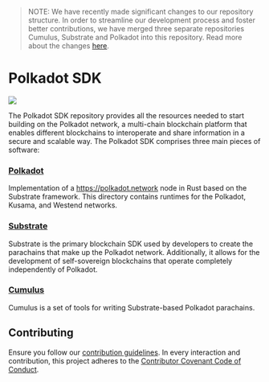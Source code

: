 > NOTE: We have recently made significant changes to our repository structure. In order to 
streamline our development process and foster better contributions, we have merged three separate 
repositories Cumulus, Substrate and Polkadot into this repository. Read more about the changes [
here](https://polkadot-public.notion.site/Polkadot-SDK-FAQ-fbc4cecc2c46443fb37b9eeec2f0d85f).

# Polkadot SDK

![](https://cms.polkadot.network/content/images/2021/06/1-xPcVR_fkITd0ssKBvJ3GMw.png)

The Polkadot SDK repository provides all the resources needed to start building on the Polkadot 
network, a multi-chain blockchain platform that enables different blockchains to interoperate and 
share information in a secure and scalable way. The Polkadot SDK comprises three main pieces of 
software:

### [Polkadot](./polkadot/)

Implementation of a https://polkadot.network node in Rust based on the Substrate framework. This 
directory contains runtimes for the Polkadot, Kusama, and Westend networks. 

### [Substrate](./substrate/)

Substrate is the primary blockchain SDK used by developers to create the parachains that make up 
the Polkadot network. Additionally, it allows for the development of self-sovereign blockchains that operate completely independently of Polkadot.

### [Cumulus](./cumulus/)
Cumulus is a set of tools for writing Substrate-based Polkadot parachains.

## Contributing

Ensure you follow our [contribution guidelines](./docs/CONTRIBUTING.md). In every interaction and contribution, this project adheres to the [Contributor Covenant Code of Conduct](./docs/CODE_OF_CONDUCT.md).